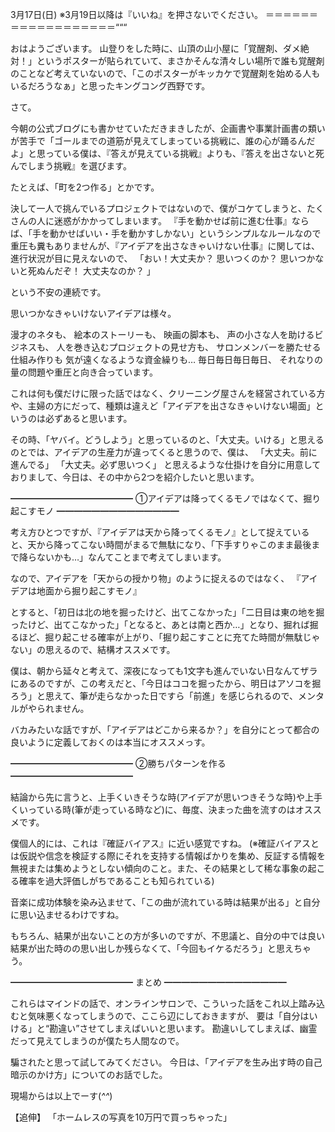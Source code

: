 3月17日(日) ※3月19日以降は『いいね』を押さないでください。
＝＝＝＝＝＝＝＝＝＝＝＝＝＝＝＝＝＝“““

おはようございます。
山登りをした時に、山頂の山小屋に「覚醒剤、ダメ絶対！」というポスターが貼られていて、まさかそんな清々しい場所で誰も覚醒剤のことなど考えていないので、「このポスターがキッカケで覚醒剤を始める人もいるだろうなぁ」と思ったキングコング西野です。

さて。

今朝の公式ブログにも書かせていただきまきしたが、企画書や事業計画書の類いが苦手で「ゴールまでの道筋が見えてしまっている挑戦に、誰の心が踊るんだよ」と思っている僕は、『答えが見えている挑戦』よりも、『答えを出さないと死んでしまう挑戦』を選びます。

たとえば、「町を2つ作る」とかです。

決して一人で挑んでいるプロジェクトではないので、僕がコケてしまうと、たくさんの人に迷惑がかかってしまいます。 『手を動かせば前に進む仕事』ならば、「手を動かせばいい・手を動かすしかない」というシンプルなルールなので重圧も糞もありませんが、『アイデアを出さなきゃいけない仕事』に関しては、進行状況が目に見えないので、 「おい！大丈夫か？ 思いつくのか？ 思いつかないと死ぬんだぞ！ 大丈夫なのか？ 」

という不安の連続です。

思いつかなきゃいけないアイデアは様々。

漫才のネタも、
絵本のストーリーも、
映画の脚本も、
声の小さな人を助けるビジネスも、
人を巻き込むプロジェクトの見せ方も、
サロンメンバーを勝たせる仕組み作りも
気が遠くなるような資金繰りも…
毎日毎日毎日毎日、
それなりの量の問題や重圧と向き合っています。

これは何も僕だけに限った話ではなく、クリーニング屋さんを経営されている方や、主婦の方にだって、種類は違えど「アイデアを出さなきゃいけない場面」というのは必ずあると思います。

その時、「ヤバイ。どうしよう」と思っているのと、「大丈夫。いける」と思えるのとでは、アイデアの生産力が違ってくると思うので、僕は、
「大丈夫。前に進んでる」
「大丈夫。必ず思いつく」
と思えるような仕掛けを自分に用意しておりまして、今日は、その中から2つを紹介したいと思います。

━━━━━━━━━━━━━━
①アイデアは降ってくるモノではなくて、掘り起こすモノ
━━━━━━━━━━━━━━

考え方ひとつですが、『アイデアは天から降ってくるモノ』として捉えていると、天から降ってこない時間がまるで無駄になり、「下手すりゃこのまま最後まで降らないかも…」なんてことまで考えてしまいます。

なので、アイデアを「天からの授かり物」のように捉えるのではなく、 『アイデアは地面から掘り起こすモノ』

とすると、「初日は北の地を掘ったけど、出てこなかった」「二日目は東の地を掘ったけど、出てこなかった」「となると、あとは南と西か…」となり、掘れば掘るほど、掘り起こせる確率が上がり、「掘り起こすことに充てた時間が無駄じゃない」の思えるので、結構オススメです。

僕は、朝から延々と考えて、深夜になっても1文字も進んでいない日なんてザラにあるのですが、この考えだと、「今日はココを掘ったから、明日はアソコを掘ろう」と思えて、筆が走らなかった日ですら「前進」を感じられるので、メンタルがやられません。

バカみたいな話ですが、「アイデアはどこから来るか？」を自分にとって都合の良いように定義しておくのは本当にオススメっす。

━━━━━━━━━━━━━━
②勝ちパターンを作る
━━━━━━━━━━━━━━

結論から先に言うと、上手くいきそうな時(アイデアが思いつきそうな時)や上手くいっている時(筆が走っている時など)に、毎度、決まった曲を流すのはオススメです。

僕個人的には、これは『確証バイアス』に近い感覚ですね。 (※確証バイアスとは仮説や信念を検証する際にそれを支持する情報ばかりを集め、反証する情報を無視または集めようとしない傾向のこと。また、その結果として稀な事象の起こる確率を過大評価しがちであることも知られている)

音楽に成功体験を染み込ませて、「この曲が流れている時は結果が出る」と自分に思い込ませるわけですね。

もちろん、結果が出ないことの方が多いのですが、不思議と、自分の中では良い結果が出た時のの思い出しか残らなくて、「今回もイケるだろう」と思えちゃう。

━━━━━━━━━━━━━━
まとめ
━━━━━━━━━━━━━━

これらはマインドの話で、オンラインサロンで、こういった話をこれ以上踏み込むと気味悪くなってしまうので、ここら辺にしておきますが、
要は「自分はいける」と“勘違い”させてしまえばいいと思います。
勘違いしてしまえば、幽霊だって見えてしまうのが僕たち人間なので。

騙されたと思って試してみてください。
今日は、「アイデアを生み出す時の自己暗示のかけ方」についてのお話でした。

現場からは以上でーす(*^^*)

【追伸】
「ホームレスの写真を10万円で買っちゃった」


